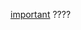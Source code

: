 
[important](https://trailhead.salesforce.com/content/learn/modules/lex_dev_lc_basics/lex_dev_lc_basics_next_steps?trailmix_creator_id=strailhead&trailmix_slug=prepare-for-your-salesforce-platform-developer-i-credential) ????

